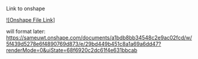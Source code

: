 Link to onshape

[![Onshape File Link]](https://sameuwt.onshape.com/documents/a1bdb8bb34548c2e9ac02fcd/w/5f439d5278e6f4890769d873/e/29bd449b451c8a1a69a6dd47?renderMode=0&uiState=68f6920c2dc61f4e631bbcab "Onshape File Link")

will format later:
https://sameuwt.onshape.com/documents/a1bdb8bb34548c2e9ac02fcd/w/5f439d5278e6f4890769d873/e/29bd449b451c8a1a69a6dd47?renderMode=0&uiState=68f6920c2dc61f4e631bbcab 